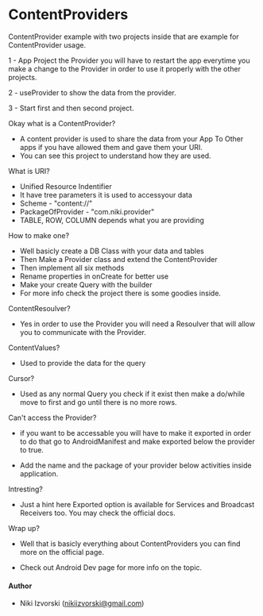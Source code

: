 # ContentProviders
ContentProvider example with two projects inside that are example for ContentProvider usage.

1 - App Project the Provider you will have to restart the app everytime you make a change to the Provider in order
to use it properly with the other projects.

2 - useProvider to show the data from the provider.

3 - Start first and then second project.

Okay what is a ContentProvider?

- A content provider is used to share the data from your App To Other apps if you have allowed them and gave them your URI.
- You can see this project to understand how they are used.

What is URI?

- Unified Resource Indentifier
 - It have tree parameters it is used to accessyour data
  - Scheme - "content://"
  - PackageOfProvider - "com.niki.provider"
  - TABLE, ROW, COLUMN depends what you are providing

How to make one?

- Well basicly create a DB Class with your data and tables
- Then Make a Provider class and extend the ContentProvider
- Then implement all six methods
- Rename properties in onCreate for better use
- Make your create Query with the builder
- For more info check the project there is some goodies inside.

ContentResoulver?

- Yes in order to use the Provider you will need a Resoulver that will allow you to communicate with the Provider.

ContentValues?

- Used to provide the data for the query

Cursor?

- Used as any normal Query you check if it exist then make a do/while move to first and go until there is no more rows.

Can't access the Provider?

- if you want to be accessable you will have to make it exported in order to do that go to AndroidManifest and make exported below
the provider to true.

- Add the name and the package of your provider below activities inside application.

Intresting?

- Just a hint here Exported option is available for Services and Broadcast Receivers too. You may check the official docs.

Wrap up?

- Well that is basicly everything about ContentProviders you can find more on the official page.

- Check out Android Dev page for more info on the topic.

#### Author

- Niki Izvorski (nikiizvorski@gmail.com)
